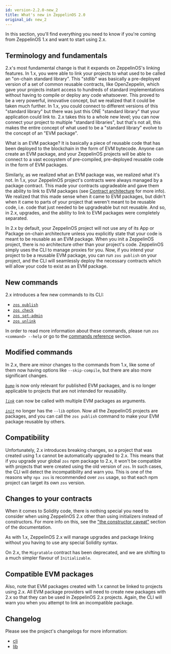 ```yaml
---
id: version-2.2.0-new_2
title: What's new in ZeppelinOS 2.0
original_id: new_2
---
```


In this section, you'll find everything you need to know if you're coming from ZeppelinOS 1.x and want to start using 2.x.

## Terminology and fundamentals

2.x's most fundamental change is that it expands on ZeppelinOS's linking features. In 1.x, you were able to link your projects to what used to be called an "on-chain standard library". This "stdlib" was basically a pre-deployed version of a set of common reusable contracts, like OpenZeppelin, which gave your projects instant access to hundreds of standard implementations without having to compile or deploy any code whatsoever. This proved to be a very powerful, innovative concept, but we realized that it could be taken much further. In 1.x, you could connect to different versions of this "standard library" but there was just this ONE "standard library" that your application could link to. 2.x takes this to a whole new level; you can now connect your project to multiple "standard libraries", but that's not all, this makes the entire concept of what used to be a "standard library" evolve to the concept of an "EVM package".

What is an EVM package? It is basically a piece of reusable code that has been deployed to the blockchain in the form of EVM bytecode. Anyone can create an EVM package, and your ZeppelinOS projects will be able to connect to a vast ecosystem of pre-compiled, pre-deployed reusable code in the form of EVM packages.

Similarly, as we realized what an EVM package was, we realized what it's not. In 1.x, your ZeppelinOS project's contracts were always managed by a package contract. This made your contracts upgradeable and gave them the ability to link to EVM packages (see [Contract architecture](architecture.md) for more info). We realized that this made sense when it came to EVM packages, but didn't when it came to parts of your project that weren't meant to be reusable code, i.e. code that just needed to be upgradeable but not reusable. And so, in 2.x, upgrades, and the ability to link to EVM packages were completely separated.

In 2.x by default, your ZeppelinOS project will not use any of its App or Package on-chain architecture unless you explicitly state that your code is meant to be reusable as an EVM package. When you init a ZeppelinOS project, there is no architecture other than your project's code. ZeppelinOS simply uses the CLI to manage proxies for you. Now, if you intend your project to be a reusable EVM package, you can run `zos publish` on your project, and the CLI will seamlessly deploy the necessary contracts which will allow your code to exist as an EVM package.

## New commands

2.x introduces a few new commands to its CLI:

* [`zos publish`](cli_publish.md)
* [`zos check`](cli_check.md)
* [`zos set-admin`](cli_set-admin.md)
* [`zos unlink`](cli_unlink.md)

In order to read more information about these commands, please run `zos <command> --help` or go to the 
[commands reference](apis.md) section.

## Modified commands

In 2.x, there are minor changes to the commands from 1.x, like some of them now having options like `--skip-compile`, but there are also more significant changes.

*[`bump`](cli_bump.md)* is now only relevant for published EVM packages, and is no longer applicable to projects that are not intended for reusability.

*[`link`](cli_link.md)* can now be called with multiple EVM packages as arguments.

*[`init`](cli_init.md)* no longer has the `--lib` option. Now all the ZeppelinOS projects are packages, and you can call the `zos publish` command to make your EVM package reusable by others.

## Compatibility

Unfortunately, 2.x introduces breaking changes, so a project that was created using 1.x cannot be automatically upgraded to 2.x. This means that if you upgrade your global `zos` npm package to 2.x, it won't be compatible with projects that were created using the old version of `zos`. In such cases, the CLI will detect the incompatibility and warn you. This is one of the reasons why `npx zos` is recommended over `zos` usage, so that each npm project can target its own `zos` version.

## Changes to your contracts

When it comes to Solidity code, there is nothing special you need to consider when using ZeppelinOS 2.x other than using initializers instead of constructors. For more info on this, see the ["the constructor caveat"](pattern.md#the-constructor-caveat) section of the documentation.

As with 1.x, ZeppelinOS 2.x will manage upgrades and package linking without you having to use any special Solidity syntax.

On 2.x, the `Migratable` contract has been deprecated, and we are shifting to a much simpler flavour of `Initializable`.

## Compatible EVM packages

Also, note that EVM packages created with 1.x cannot be linked to projects using 2.x. All EVM package providers will need to create new packages with 2.x so that they can be used in ZeppelinOS 2.x projects. Again, the CLI will warn you when you attempt to link an incompatible package.

## Changelog

Please see the project's changelogs for more information:
- [cli](https://github.com/zeppelinos/zos/blob/master/packages/cli/changelog.md)
- [lib](https://github.com/zeppelinos/zos/blob/master/packages/lib/changelog.md)
